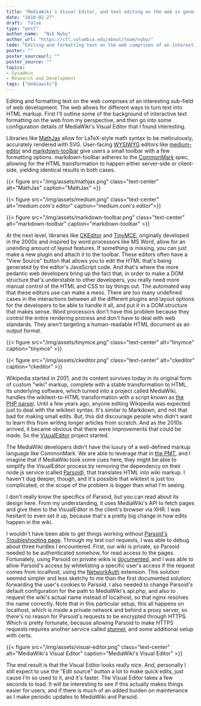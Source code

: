 ```yaml
---
title: "MediaWiki's Visual Editor, and text editing on the web in general"
date: "2018-02-27"
draft:  false
type: "post"
author_name:  "Nik Nyby"
author_url: "https://ctl.columbia.edu/about/team/nyby/"
lede: "Editing and formatting text on the web comprises of an interesting sub-field of web development. The web allows for different ways to turn text into HTML markup. First I'll outline some of the background of interactive text formatting on the web from my perspective, and then go into some configuration details of MediaWiki's Visual Editor that I found interesting."
poster: ""
poster_sourceurl: ""
poster_source: ""
topics:
- Sysadmin
- Research and Development
tags: ["mediawiki"]
---
```


 Editing and formatting text on the web comprises of an interesting sub-field of web development. The web allows for different ways to turn text into HTML markup. First I'll outline some of the background of interactive text formatting on the web from my perspective, and then go into some configuration details of MediaWiki's Visual Editor that I found interesting.

Libraries like [MathJax](https://www.mathjax.org/) allow for LaTeX-style math syntax to be meticulously, accurately rendered with SVG. User-facing [WYSIWYG](https://en.wikipedia.org/wiki/WYSIWYG) editors like [medium-editor](https://yabwe.github.io/medium-editor/) and [markdown-toolbar](https://github.com/nikolas/markdown-toolbar#markdown-toolbar-) give users a small toolbar with a few formatting options. markdown-toolbar adheres to the [CommonMark](http://commonmark.org/) spec, allowing for the HTML transformation to happen either server-side or client-side, yielding identical results in both cases.

{{< figure src="/img/assets/mathjax.png" class="text-center" alt="MathJax" caption="MathJax" >}}

{{< figure src="/img/assets/medium.png" class="text-center" alt="medium.com's editor" caption="medium.com's editor">}}

{{< figure src="/img/assets/markdown-toolbar.png" class="text-center" alt="markdown-toolbar" caption="markdown-toolbar" >}}


At the next level, libraries like [CKEditor](https://ckeditor.com/) and [TinyMCE](https://www.tinymce.com/), originally developed in the 2000s and inspired by word processors like MS Word, allow for an unending amount of layout features. If something is missing, you can just make a new plugin and attach it to the toolbar. These editors often have a "View Source" button that allows you to edit the HTML that's being generated by the editor's JavaScript code. And that's where the more pedantic web developers bring up the fact that, in order to make a DOM structure that's understable to other developers, you really need more manual control of the HTML and CSS to lay things out. The automated way that these editors use can make a mess. There are too many undefined cases in the interactions between all the different plugins and layout options for the developers to be able to handle it all, and put it in a DOM structure that makes sense. Word processors don't have this problem because they control the entire rendering process and don't have to deal with web standards. They aren't targeting a human-readable HTML document as an output format.

{{< figure src="/img/assets/tinymce.png" class="text-center" alt="tinymce" caption="tinymce" >}}

{{< figure src="/img/assets/ckeditor.png" class="text-center" alt="ckeditor" caption="ckeditor" >}}

 Wikipedia started in 2001, and its content survives today in its original form of custom "wiki" markup, complete with a stable transformation to HTML. Its underlying software, which turned into a project called MediaWiki, handles the wikitext-to-HTML transformation with a script known as [the PHP parser](https://www.mediawiki.org/wiki/Parsing). Until a few years ago, anyone editing Wikipedia was expected just to deal with the wikitext syntax. It's similar to Markdown, and not that bad for making small edits. But, this did discourage people who didn't want to learn this from writing longer articles from scratch. And as the 2010s arrived, it became obvious that there were improvements that could be made. So the [VisualEditor](https://www.mediawiki.org/wiki/VisualEditor) project started.

The MediaWiki developers didn't have the luxury of a well-defined markup language like CommonMark. We are able to leverage that in [the PMT](https://github.com/ccnmtl/dmt), and I imagine that if MediaWiki took some cues here, they might be able to simplify the VisualEditor process by removing the dependency on their node.js service (called [Parsoid](https://www.mediawiki.org/wiki/Parsoid)), that translates HTML into wiki markup. I haven't dug deeper, though, and it's possible that wikitext is just too complicated, or the scope of the problem is bigger than what I'm seeing.

I don't really know the specifics of Parsoid, but you can read about its design here. From my understanding, it uses MediaWiki's API to fetch pages and give them to the VisualEditor in the client's browser via XHR. I was hesitant to even set it up, because that's a pretty big change in how edits happen in the wiki.

I wouldn't have been able to get things working without [Parsoid's Troubleshooting page](https://www.mediawiki.org/wiki/Parsoid/Troubleshooting). Through my test curl requests, I was able to debug about three hurdles I encountered. First, our wiki is private, so Parsoid needed to be authenticated somehow, for read access to the pages. Fortunately, using Parsoid on private wikis is [documented](https://www.mediawiki.org/wiki/Extension:VisualEditor#Linking_with_Parsoid_in_private_wikis), and I was able to allow Parsoid's access by whitelisting a specific user's access if the request comes from localhost, using the [NetworkAuth](https://www.mediawiki.org/wiki/Extension:NetworkAuth) extension. This solution seemed simpler and less sketchy to me than the first documented solution: forwarding the user's cookies to Parsoid. I also needed to change Parsoid's default configuration for the path to MediaWiki's api.php, and also to request the wiki's actual name instead of localhost, so that nginx resolves the name correctly. Note that in this particular setup, this all happens on localhost, which is inside a private network and behind a proxy server, so there's no reason for Parsoid's requests to be encrypted through HTTPS. Which is pretty fortunate, because allowing Parsoid to make HTTPS requests requires another service called [stunnel](https://www.mediawiki.org/wiki/Extension:VisualEditor#Parsoid_over_HTTPS), and some additional setup with certs.

{{< figure src="/img/assets/visual-editor.png" class="text-center" alt="MediaWiki's Visual Editor" caption="MediaWiki's Visual Editor" >}}

The end result is that the Visual Editor looks really nice. And, personally I still expect to use the "Edit source" button a lot to make quick edits, just cause I'm so used to it, and it's faster. The Visual Editor takes a few seconds to load. It will be interesting to see if this actually makes things easier for users, and if there is much of an added burden on maintenance as I make periodic updates to MediaWiki and Parsoid.